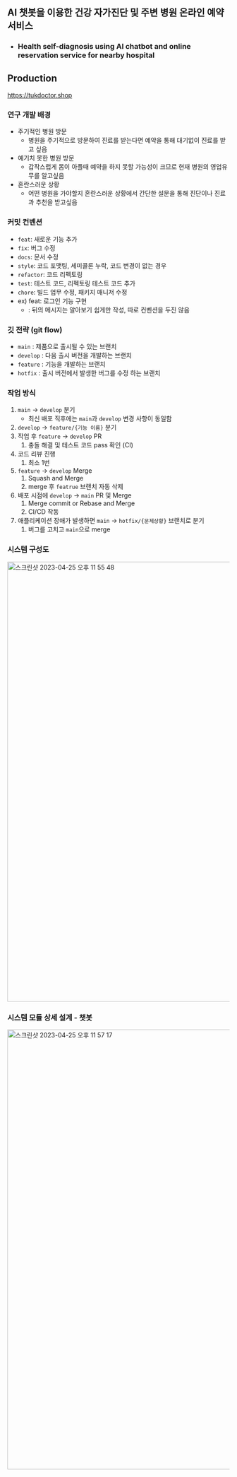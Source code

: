 ## AI 챗봇을 이용한 건강 자가진단 및 주변 병원 온라인 예약 서비스
-  ### Health self-diagnosis using AI chatbot and online reservation service for nearby hospital

## Production
https://tukdoctor.shop

### 연구 개발 배경
- 주기적인 병원 방문
    - 병원을 주기적으로 방문하여 진료를 받는다면 예약을 통해 대기없이 진료를 받고 싶음
- 예기치 못한 병원 방문
    - 갑작스럽게 몸이 아플때 예약을 하지 못할 가능성이 크므로 현재 병원의 영업유무를 알고싶음
- 혼란스러운 상황
    - 어떤 병원을 가야할지 혼란스러운 상황에서 간단한 설문을 통해 진단이나 진료과 추천을 받고싶음


### 커밋 컨벤션
- `feat`: 새로운 기능 추가
- `fix`: 버그 수정
- `docs`: 문서 수정
- `style`: 코드 포맷팅, 세미콜론 누락, 코드 변경이 없는 경우
- `refactor`: 코드 리펙토링
- `test`: 테스트 코드, 리펙토링 테스트 코드 추가
- `chore`: 빌드 업무 수정, 패키지 매니저 수정
- ex) feat: 로그인 기능 구현
    - : 뒤의 메시지는 알아보기 쉽게만 작성, 따로 컨벤션을 두진 않음
 
### 깃 전략 (git flow)

- `main` : 제품으로 출시될 수 있는 브랜치
- `develop` : 다음 출시 버전을 개발하는 브랜치
- `feature` : 기능을 개발하는 브랜치
- `hotfix` : 출시 버전에서 발생한 버그를 수정 하는 브랜치

### 작업 방식

1. `main` → `develop` 분기
    - 최신 배포 직후에는 `main`과 `develop` 변경 사항이 동일함
2. `develop` → `feature/{기능 이름}` 분기
3. 작업 후 `feature` → `develop` PR
    1. 충돌 해결 및 테스트 코드 pass 확인 (CI)
4. 코드 리뷰 진행
    1. 최소 1번
5. `feature` → `develop` Merge
    1. Squash and Merge
    2. merge 후 `featrue` 브랜치 자동 삭제
6. 배포 시점에 `develop` → `main`  PR 및 Merge
    1. Merge commit or Rebase and Merge
    2. CI/CD 작동
7. 애플리케이션 장애가 발생하면 `main` → `hotfix/{문제상황}` 브랜치로 분기
    1. 버그를 고치고 `main`으로 merge


### 시스템 구성도 
<img width="996" alt="스크린샷 2023-04-25 오후 11 55 48" src="https://user-images.githubusercontent.com/99026631/234317326-95ad2bda-f8ae-444f-8f99-6defefa9b7be.png">

### 시스템 모듈 상세 설계 - 챗봇
<img width="996" alt="스크린샷 2023-04-25 오후 11 57 17" src="https://user-images.githubusercontent.com/99026631/234317761-18156706-79ce-4ef9-a55b-7e545ea80e1d.png">
